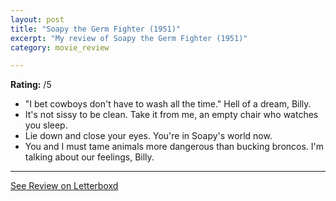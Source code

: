 ```yaml
---
layout: post
title: "Soapy the Germ Fighter (1951)"
excerpt: "My review of Soapy the Germ Fighter (1951)"
category: movie_review

---
```


**Rating:** /5

* "I bet cowboys don't have to wash all the time." Hell of a dream, Billy.
* It's not sissy to be clean. Take it from me, an empty chair who watches you sleep.
* Lie down and close your eyes. You're in Soapy's world now.
* You and I must tame animals more dangerous than bucking broncos. I'm talking about our feelings, Billy.


<hr>

[See Review on Letterboxd](https://boxd.it/8YLR65)
